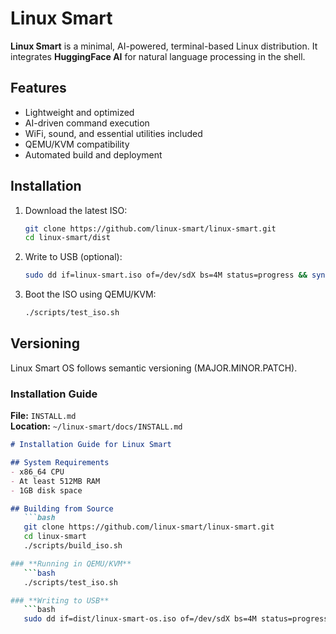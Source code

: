# Linux Smart

**Linux Smart** is a minimal, AI-powered, terminal-based Linux distribution. It integrates **HuggingFace AI** for natural language processing in the shell.

## Features
- Lightweight and optimized
- AI-driven command execution
- WiFi, sound, and essential utilities included
- QEMU/KVM compatibility
- Automated build and deployment

## Installation
1. Download the latest ISO:
   ```bash
   git clone https://github.com/linux-smart/linux-smart.git
   cd linux-smart/dist

2. Write to USB (optional):
   ```bash
   sudo dd if=linux-smart.iso of=/dev/sdX bs=4M status=progress && sync

3. Boot the ISO using QEMU/KVM:
   ```bash
   ./scripts/test_iso.sh

## Versioning
Linux Smart OS follows semantic versioning (MAJOR.MINOR.PATCH).

### **Installation Guide**  

**File:** `INSTALL.md`  
**Location:** `~/linux-smart/docs/INSTALL.md`  

```markdown
# Installation Guide for Linux Smart

## System Requirements
- x86_64 CPU
- At least 512MB RAM
- 1GB disk space

## Building from Source
   ```bash
   git clone https://github.com/linux-smart/linux-smart.git
   cd linux-smart
   ./scripts/build_iso.sh

### **Running in QEMU/KVM**
   ```bash
   ./scripts/test_iso.sh

### **Writing to USB**
   ```bash
   sudo dd if=dist/linux-smart-os.iso of=/dev/sdX bs=4M status=progress && sync
